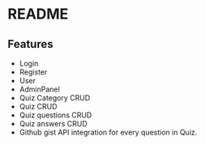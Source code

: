 # README

## Features
- Login
- Register
- User
- AdminPanel
- Quiz Category CRUD
- Quiz CRUD
- Quiz questions CRUD
- Quiz answers CRUD
- Github gist API integration for every question in Quiz.
